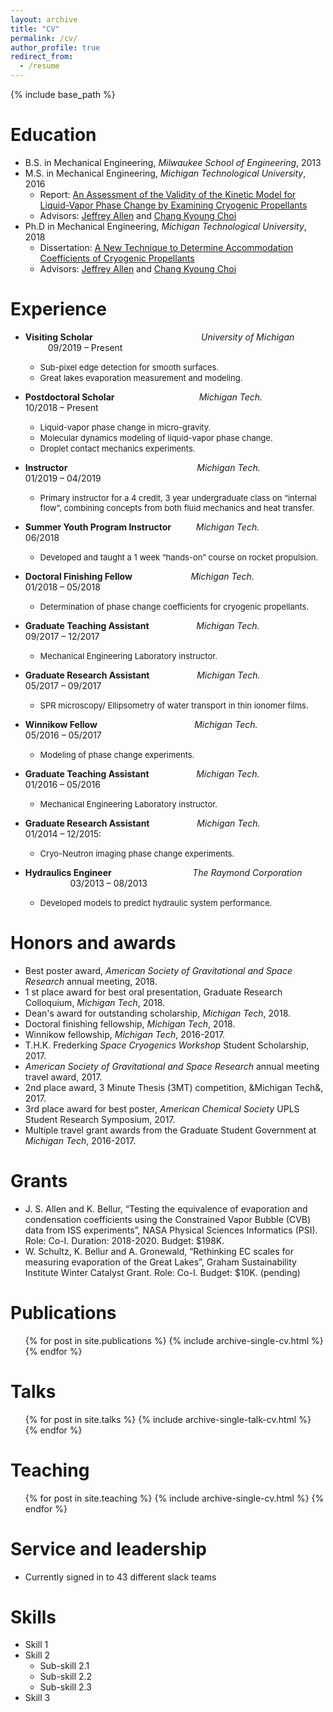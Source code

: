 ```yaml
---
layout: archive
title: "CV"
permalink: /cv/
author_profile: true
redirect_from:
  - /resume
---
```


{% include base_path %}

Education
======
* B.S. in Mechanical Engineering, *Milwaukee School of Engineering*, 2013
* M.S. in Mechanical Engineering, *Michigan Technological University*, 2016
  * Report: [An Assessment of the Validity of the Kinetic Model for Liquid-Vapor Phase Change by Examining Cryogenic Propellants](https://kishanbellur.github.io/files/bellur_2016c.pdf)
  * Advisors: [Jeffrey Allen](https://www.mtu.edu/mechanical/people/faculty/allen/) and [Chang Kyoung Choi](https://www.mtu.edu/mechanical/people/faculty/choi/)
* Ph.D in Mechanical Engineering, *Michigan Technological University*, 2018 
  * Dissertation: [A New Technique to Determine Accommodation Coefficients of Cryogenic Propellants](https://kishanbellur.github.io/files/bellur_2018.pdf)
  * Advisors: [Jeffrey Allen](https://www.mtu.edu/mechanical/people/faculty/allen/) and [Chang Kyoung Choi](https://www.mtu.edu/mechanical/people/faculty/choi/)

Experience
======
* **Visiting Scholar** &emsp; &emsp; &emsp; &emsp; &emsp; &emsp; &emsp; &emsp; &emsp; &nbsp; *University of Michigan* &emsp; &emsp; &emsp; &emsp; 09/2019 – Present
   * <font size="2"> Sub-pixel edge detection for smooth surfaces. </font>
   * <font size="2"> Great lakes evaporation measurement and modeling. </font>

* **Postdoctoral Scholar** &emsp; &emsp; &emsp; &emsp; &emsp; &emsp; &nbsp; &nbsp; &nbsp; *Michigan Tech.* &emsp; &emsp; &emsp; &emsp; 10/2018 – Present
  * <font size="2"> Liquid-vapor phase change in micro-gravity. </font>
  * <font size="2"> Molecular dynamics modeling of liquid-vapor phase change. </font>
  * <font size="2"> Droplet contact mechanics experiments. </font>

* **Instructor** &emsp; &emsp; &emsp; &emsp; &emsp; &emsp; &emsp; &emsp; &emsp; &emsp; &nbsp; &nbsp; &nbsp; *Michigan Tech.* &emsp; &emsp; &emsp; &emsp; 01/2019 – 04/2019
  * <font size="2"> Primary instructor for a 4 credit, 3 year undergraduate class on “internal flow”, combining concepts from both fluid mechanics and heat transfer. </font>

* **Summer Youth Program Instructor** &emsp; &emsp; *Michigan Tech.* &emsp; &emsp; &emsp; &emsp; 06/2018
  * <font size="2"> Developed and taught a 1 week “hands-on” course on rocket propulsion. </font>

* **Doctoral Finishing Fellow** &emsp; &emsp; &emsp; &emsp; &emsp; *Michigan Tech.* &emsp; &emsp; &emsp; &emsp; 01/2018 – 05/2018
  * <font size="2"> Determination of phase change coefficients for cryogenic propellants. </font>

* **Graduate Teaching Assistant** &emsp; &emsp; &emsp; &emsp; *Michigan Tech.* &emsp; &emsp; &emsp; &emsp; 09/2017 – 12/2017
  * <font size="2"> Mechanical Engineering Laboratory instructor. </font>

* **Graduate Research Assistant** &emsp; &emsp; &emsp; &emsp; *Michigan Tech.* &emsp; &emsp; &emsp; &nbsp; &nbsp; &nbsp; 05/2017 – 09/2017
  * <font size="2"> SPR microscopy/ Ellipsometry of water transport in thin ionomer films. </font>

* **Winnikow Fellow** &emsp; &emsp; &emsp; &emsp; &emsp; &emsp; &emsp; &emsp; &nbsp; *Michigan Tech.* &emsp; &emsp; &emsp; &emsp; 05/2016 – 05/2017
  * <font size="2"> Modeling of phase change experiments. </font>

* **Graduate Teaching Assistant** &emsp; &emsp; &emsp; &emsp; *Michigan Tech.* &emsp; &emsp; &emsp; &emsp; 01/2016 – 05/2016
  * <font size="2">  Mechanical Engineering Laboratory instructor. </font>

* **Graduate Research Assistant** &emsp; &emsp; &emsp; &emsp; *Michigan Tech.* &emsp; &emsp; &emsp; &nbsp; &nbsp; &nbsp; 01/2014 – 12/2015: 
  * <font size="2"> Cryo-Neutron imaging phase change experiments. </font>

* **Hydraulics Engineer** &emsp; &emsp; &emsp; &emsp; &emsp; &emsp; &emsp; *The Raymond Corporation* &emsp; &emsp; &emsp; &emsp; &emsp; &emsp; 03/2013 – 08/2013
  * <font size="2"> Developed models to predict hydraulic system performance. </font>

Honors and awards
======
* Best poster award, *American Society of Gravitational and Space Research* annual meeting, 2018.
* 1 st place award for best oral presentation, Graduate Research Colloquium, *Michigan Tech*, 2018.
* Dean's award for outstanding scholarship, *Michigan Tech*, 2018.
* Doctoral finishing fellowship, *Michigan Tech*, 2018.
* Winnikow fellowship, *Michigan Tech*, 2016-2017.
* T.H.K. Frederking *Space Cryogenics Workshop* Student Scholarship, 2017.
* *American Society of Gravitational and Space Research* annual meeting travel award, 2017.
* 2nd place award, 3 Minute Thesis (3MT) competition, &Michigan Tech&, 2017.
* 3rd place award for best poster, *American Chemical Society* UPLS Student Research Symposium, 2017.
* Multiple travel grant awards from the Graduate Student Government at *Michigan Tech*, 2016-2017.

Grants
======
* J. S. Allen and K. Bellur, “Testing the equivalence of evaporation and condensation coefficients using the Constrained Vapor Bubble (CVB) data from ISS experiments”, NASA Physical Sciences Informatics (PSI). Role: Co-I. Duration: 2018-2020. Budget: $198K.
* W. Schultz, K. Bellur and A. Gronewald, “Rethinking EC scales for measuring evaporation of the Great Lakes”, Graham Sustainability Institute Winter Catalyst Grant. Role: Co-I. Budget: $10K. (pending)

Publications
======
  <ul>{% for post in site.publications %}
    {% include archive-single-cv.html %}
  {% endfor %}</ul>
  
Talks
======
  <ul>{% for post in site.talks %}
    {% include archive-single-talk-cv.html %}
  {% endfor %}</ul>
  
Teaching
======
  <ul>{% for post in site.teaching %}
    {% include archive-single-cv.html %}
  {% endfor %}</ul>
  
Service and leadership
======
* Currently signed in to 43 different slack teams

Skills
======
* Skill 1
* Skill 2
  * Sub-skill 2.1
  * Sub-skill 2.2
  * Sub-skill 2.3
* Skill 3
